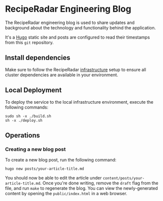 # RecipeRadar Engineering Blog

The RecipeRadar engineering blog is used to share updates and background about the technology and functionality behind the application.

It's a [Hugo](https://gohugo.io) static site and posts are configured to read their timestamps from this `git` repository.

## Install dependencies

Make sure to follow the RecipeRadar [infrastructure](../infrastructure) setup to ensure all cluster dependencies are available in your environment.

## Local Deployment

To deploy the service to the local infrastructure environment, execute the following commands:

```
sudo sh -x ./build.sh
sh -x ./deploy.sh
```

## Operations

### Creating a new blog post

To create a new blog post, run the following command:

```
hugo new posts/your-article-title.md
```

You should now be able to edit the article under `content/posts/your-article-title.md`.  Once you're done writing, remove the `draft` flag from the file, and run `make` to regenerate the blog.  You can view the newly-generated content by opening the `public/index.html` in a web browser.

